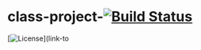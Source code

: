 # class-project-[![Build Status](your-build-status-badge-url)](link-to-your-build)
[![License](your-license-badge-url)](link-to
